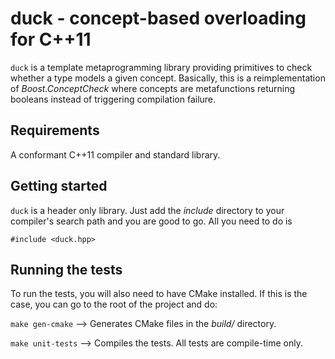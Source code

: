 # duck - concept-based overloading for C++11
`duck` is a template metaprogramming library providing primitives to check
whether a type models a given concept. Basically, this is a reimplementation
of _Boost.ConceptCheck_ where concepts are metafunctions returning booleans
instead of triggering compilation failure.


## Requirements
A conformant C++11 compiler and standard library.


## Getting started
`duck` is a header only library. Just add the _include_ directory to your
compiler's search path and you are good to go. All you need to do is

    #include <duck.hpp>


## Running the tests
To run the tests, you will also need to have CMake installed.
If this is the case, you can go to the root of the project and do:

`make gen-cmake` --> Generates CMake files in the _build/_ directory.

`make unit-tests` --> Compiles the tests. All tests are compile-time only.
